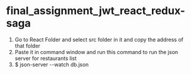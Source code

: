 # final_assignment_jwt_react_redux-saga

1. Go to React Folder and select src folder in it and copy the address of that folder
2. Paste it in command window and run this command to run the json server for restaurants list
3. $ json-server --watch db.json
